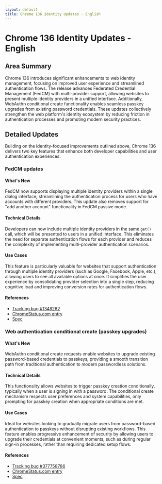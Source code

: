 ```yaml
---
layout: default
title: Chrome 136 Identity Updates - English
---
```


# Chrome 136 Identity Updates - English

## Area Summary

Chrome 136 introduces significant enhancements to web identity management, focusing on improved user experience and streamlined authentication flows. The release advances Federated Credential Management (FedCM) with multi-provider support, allowing websites to present multiple identity providers in a unified interface. Additionally, WebAuthn conditional create functionality enables seamless passkey upgrades from existing password credentials. These updates collectively strengthen the web platform's identity ecosystem by reducing friction in authentication processes and promoting modern security practices.

## Detailed Updates

Building on the identity-focused improvements outlined above, Chrome 136 delivers two key features that enhance both developer capabilities and user authentication experiences.

### FedCM updates

#### What's New
FedCM now supports displaying multiple identity providers within a single dialog interface, streamlining the authentication process for users who have accounts with different providers. This update also removes support for "add another account" functionality in FedCM passive mode.

#### Technical Details
Developers can now include multiple identity providers in the same `get()` call, which will be presented to users in a unified interface. This eliminates the need for separate authentication flows for each provider and reduces the complexity of implementing multi-provider authentication scenarios.

#### Use Cases
This feature is particularly valuable for websites that support authentication through multiple identity providers (such as Google, Facebook, Apple, etc.), allowing users to see all available options at once. It simplifies the user experience by consolidating provider selection into a single step, reducing cognitive load and improving conversion rates for authentication flows.

#### References
- [Tracking bug #1348262](https://bugs.chromium.org/p/chromium/issues/detail?id=1348262)
- [ChromeStatus.com entry](https://chromestatus.com/feature/5049732142194688)
- [Spec](https://fedidcg.github.io/FedCM/)

### Web authentication conditional create (passkey upgrades)

#### What's New
WebAuthn conditional create requests enable websites to upgrade existing password-based credentials to passkeys, providing a smooth transition path from traditional authentication to modern passwordless solutions.

#### Technical Details
This functionality allows websites to trigger passkey creation conditionally, typically when a user is signing in with a password. The conditional create mechanism respects user preferences and system capabilities, only prompting for passkey creation when appropriate conditions are met.

#### Use Cases
Ideal for websites looking to gradually migrate users from password-based authentication to passkeys without disrupting existing workflows. This feature enables progressive enhancement of security by allowing users to upgrade their credentials at convenient moments, such as during regular sign-in processes, rather than requiring dedicated setup flows.

#### References
- [Tracking bug #377758786](https://bugs.chromium.org/p/chromium/issues/detail?id=377758786)
- [ChromeStatus.com entry](https://chromestatus.com/feature/5097871013068800)
- [Spec](https://w3c.github.io/webauthn/#enum-credentialmediationrequirement)
